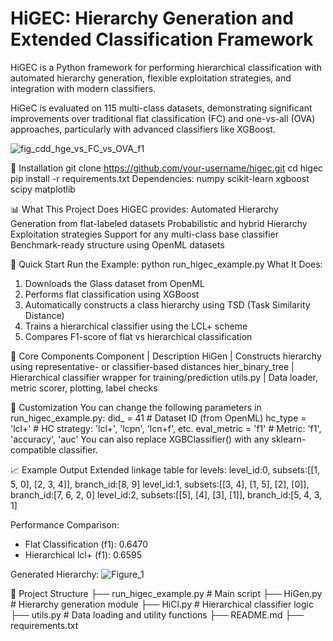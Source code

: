 # HiGEC: Hierarchy Generation and Extended Classification Framework
HiGEC is a Python framework for performing hierarchical classification with automated hierarchy generation, flexible exploitation strategies, and integration with modern classifiers.

HiGeC is evaluated on 115 multi-class datasets, demonstrating significant improvements over traditional flat classification (FC) and one-vs-all (OVA) approaches, particularly with advanced classifiers like XGBoost.

![fig_cdd_hge_vs_FC_vs_OVA_f1](https://github.com/user-attachments/assets/7853f94c-3064-49af-a1fb-7693d9c09928)

🔧 Installation
git clone https://github.com/your-username/higec.git
cd higec
pip install -r requirements.txt
Dependencies:
numpy
scikit-learn
xgboost
scipy
matplotlib

📊 What This Project Does
HiGEC provides:
Automated Hierarchy Generation from flat-labeled datasets
Probabilistic and hybrid Hierarchy Exploitation strategies
Support for any multi-class base classifier
Benchmark-ready structure using OpenML datasets

🚀 Quick Start
Run the Example:
python run_higec_example.py
What It Does:
1. Downloads the Glass dataset from OpenML
2. Performs flat classification using XGBoost
3. Automatically constructs a class hierarchy using TSD (Task Similarity Distance)
4. Trains a hierarchical classifier using the LCL+ scheme
5. Compares F1-score of flat vs hierarchical classification

🧱 Core Components
Component | Description
HiGen | Constructs hierarchy using representative- or classifier-based distances
hier_binary_tree | Hierarchical classifier wrapper for training/prediction
utils.py | Data loader, metric scorer, plotting, label checks

🧪 Customization
You can change the following parameters in run_higec_example.py:
did_ = 41            # Dataset ID (from OpenML)
hc_type = 'lcl+'     # HC strategy: 'lcl+', 'lcpn', 'lcn+f', etc.
eval_metric = 'f1'   # Metric: 'f1', 'accuracy', 'auc'
You can also replace XGBClassifier() with any sklearn-compatible classifier.

📈 Example Output
Extended linkage table for levels:
level_id:0, subsets:[[1, 5, 0], [2, 3, 4]], branch_id:[8, 9]
level_id:1, subsets:[[3, 4], [1, 5], [2], [0]], branch_id:[7, 6, 2, 0]
level_id:2, subsets:[[5], [4], [3], [1]], branch_id:[5, 4, 3, 1]

Performance Comparison:
- Flat Classification (f1): 0.6470
- Hierarchical lcl+ (f1): 0.6595

Generated Hierarchy:
![Figure_1](https://github.com/user-attachments/assets/6dcfc0af-169a-4fe6-9a7b-5787a3472128)

📂 Project Structure
├── run_higec_example.py     # Main script
├── HiGen.py                 # Hierarchy generation module
├── HiCl.py                  # Hierarchical classifier logic
├── utils.py                 # Data loading and utility functions
├── README.md
├── requirements.txt
